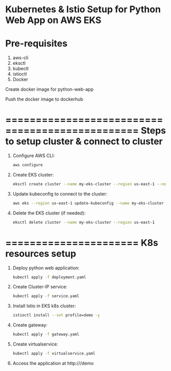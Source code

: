 Kubernetes & Istio Setup for Python Web App on AWS EKS
========================
Pre-requisites
========================
1. aws-cli
2. eksctl
3. kubectl
4. istioctl
5. Docker

Create docker image for python-web-app

Push the docker image to dockerhub


================================================
Steps to setup cluster & connect to cluster
================================================
1. Configure AWS CLI:
    ```sh
    aws configure
    ```

2. Create EKS cluster:
    ```sh
    eksctl create cluster --name my-eks-cluster --region us-east-1 --nodes 1 --nodegroup-name service-nodes
    ```

3. Update kubeconfig to connect to the cluster:
    ```sh
    aws eks --region us-east-1 update-kubeconfig --name my-eks-cluster
    ```

4. Delete the EKS cluster (if needed):
    ```sh
    eksctl delete cluster --name my-eks-cluster --region us-east-1
    ```


======================
K8s resources setup
======================
1. Deploy python web application:
    ```sh
    kubectl apply -f deployment.yaml
    ```

2. Create Cluster-IP service:
    ```sh
    kubectl apply -f service.yaml
    ```

3. Install Istio in EKS k8s cluster:
    ```sh
    istioctl install --set profile=demo -y
    ```

4. Create gateway:
    ```sh
    kubectl apply -f gateway.yaml
    ```

5. Create virtualservice:
    ```sh
    kubectl apply -f virtualservice.yaml
    ```

6. Access the application at http://<external-ip>/demo